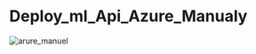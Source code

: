 # Deploy_ml_Api_Azure_Manualy

![arure_manuel](https://github.com/GDIATTA/Deploy_ml_Api_Azure_Manualy/assets/147615966/c5234346-f6a7-459d-b9e7-403a22107132)
